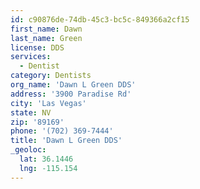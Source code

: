 ```yaml
---
id: c90876de-74db-45c3-bc5c-849366a2cf15
first_name: Dawn
last_name: Green
license: DDS
services:
  - Dentist
category: Dentists
org_name: 'Dawn L Green DDS'
address: '3900 Paradise Rd'
city: 'Las Vegas'
state: NV
zip: '89169'
phone: '(702) 369-7444'
title: 'Dawn L Green DDS'
_geoloc:
  lat: 36.1446
  lng: -115.154
---
```

